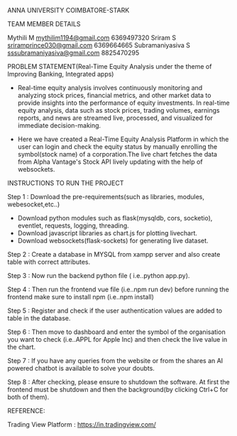 ANNA UNIVERSITY COIMBATORE-STARK

TEAM MEMBER DETAILS

Mythili M           mythilim1194@gmail.com          6369497320
Sriram S            sriramprince030@gmail.com       6369664665
Subramaniyasiva S   sssubramaniyasiva@gmail.com     8825470295


PROBLEM STATEMENT(Real-Time Equity Analysis under the theme of Improving Banking, Integrated apps)

  *  Real-time equity analysis involves continuously monitoring and analyzing stock prices, financial metrics, and other market data to provide insights into the performance of equity investments. In real-time equity analysis, data such as stock prices, trading volumes, earnings reports, and news are streamed live, processed, and visualized for immediate decision-making.

  *  Here we have created a Real-Time Equity Analysis Platform in which the user can login and check the equity status by manually enrolling the symbol(stock name) of a corporation.The live chart fetches the data from Alpha Vantage's Stock API lively updating with the help of websockets.


INSTRUCTIONS TO RUN THE PROJECT

Step 1 : Download the pre-requirements(such as libraries, modules, webesocket,etc..)
  *  Download python modules such as flask(mysqldb, cors, socketio), eventlet, requests, logging, threading. 
  *  Download javascript libraries as chart.js for plotting livechart.
  *  Download websockets(flask-sockets) for generating live dataset.

Step 2 : Create a database in MYSQL from xampp server and also create table with correct attributes.

Step 3 : Now run the backend python file ( i.e..python app.py).

Step 4 : Then run the frontend vue file (i.e..npm run dev) before running the frontend make sure to install npm (i.e..npm install)

Step 5 : Register and check if the user authentication values are added to table in the database.

Step 6 : Then move to dashboard and enter the symbol of the organisation you want to check (i.e..APPL for Apple Inc) and then check the live value in the chart.

Step 7 : If you have any queries from the website or from the shares an AI powered chatbot is available to solve your doubts.

Step 8 : After checking, please ensure to shutdown the software. At first the frontend must be shutdown and then the background(by clicking Ctrl+C for both of them).

REFERENCE:

Trading View Platform : https://in.tradingview.com/